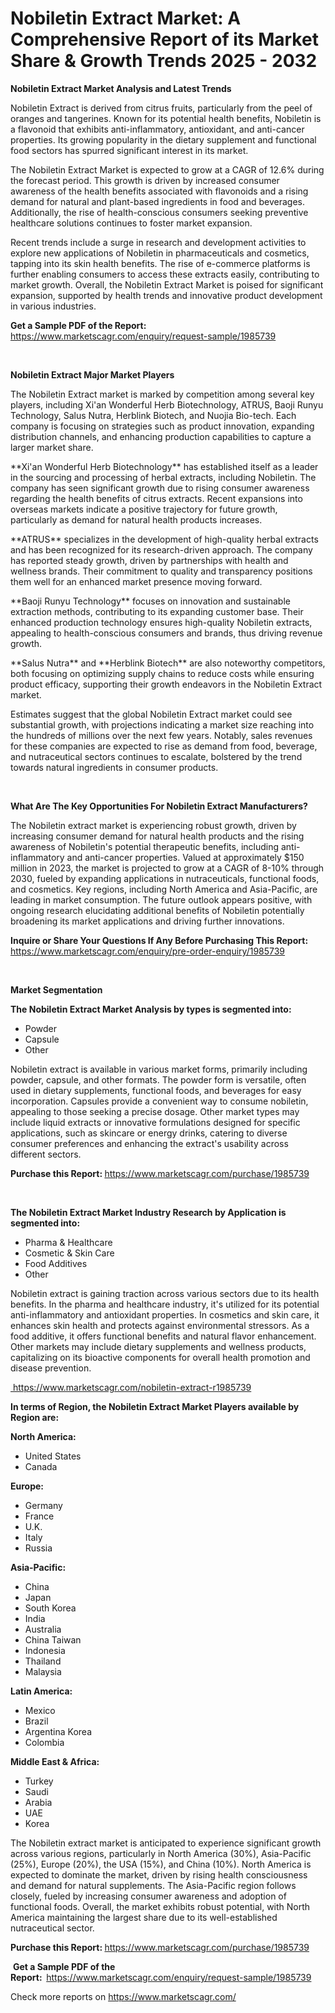 <p><h1>Nobiletin Extract Market: A Comprehensive Report of its Market Share & Growth Trends 2025 - 2032</h1></p><p><strong>Nobiletin Extract Market Analysis and Latest Trends</strong></p>
<p><p>Nobiletin Extract is derived from citrus fruits, particularly from the peel of oranges and tangerines. Known for its potential health benefits, Nobiletin is a flavonoid that exhibits anti-inflammatory, antioxidant, and anti-cancer properties. Its growing popularity in the dietary supplement and functional food sectors has spurred significant interest in its market.</p><p>The Nobiletin Extract Market is expected to grow at a CAGR of 12.6% during the forecast period. This growth is driven by increased consumer awareness of the health benefits associated with flavonoids and a rising demand for natural and plant-based ingredients in food and beverages. Additionally, the rise of health-conscious consumers seeking preventive healthcare solutions continues to foster market expansion.</p><p>Recent trends include a surge in research and development activities to explore new applications of Nobiletin in pharmaceuticals and cosmetics, tapping into its skin health benefits. The rise of e-commerce platforms is further enabling consumers to access these extracts easily, contributing to market growth. Overall, the Nobiletin Extract Market is poised for significant expansion, supported by health trends and innovative product development in various industries.</p></p>
<p><strong>Get a Sample PDF of the Report:&nbsp;</strong> <a href="https://www.marketscagr.com/enquiry/request-sample/1985739?utm_campaign=3172&utm_medium=2&utm_source=Github&utm_content=ia&utm_term=01042025&utm_id=nobiletin-extract">https://www.marketscagr.com/enquiry/request-sample/1985739</a></p>
<p>&nbsp;</p>
<p><strong>Nobiletin Extract Major Market Players</strong></p>
<p><p>The Nobiletin Extract market is marked by competition among several key players, including Xi'an Wonderful Herb Biotechnology, ATRUS, Baoji Runyu Technology, Salus Nutra, Herblink Biotech, and Nuojia Bio-tech. Each company is focusing on strategies such as product innovation, expanding distribution channels, and enhancing production capabilities to capture a larger market share.</p><p>**Xi'an Wonderful Herb Biotechnology** has established itself as a leader in the sourcing and processing of herbal extracts, including Nobiletin. The company has seen significant growth due to rising consumer awareness regarding the health benefits of citrus extracts. Recent expansions into overseas markets indicate a positive trajectory for future growth, particularly as demand for natural health products increases.</p><p>**ATRUS** specializes in the development of high-quality herbal extracts and has been recognized for its research-driven approach. The company has reported steady growth, driven by partnerships with health and wellness brands. Their commitment to quality and transparency positions them well for an enhanced market presence moving forward.</p><p>**Baoji Runyu Technology** focuses on innovation and sustainable extraction methods, contributing to its expanding customer base. Their enhanced production technology ensures high-quality Nobiletin extracts, appealing to health-conscious consumers and brands, thus driving revenue growth.</p><p>**Salus Nutra** and **Herblink Biotech** are also noteworthy competitors, both focusing on optimizing supply chains to reduce costs while ensuring product efficacy, supporting their growth endeavors in the Nobiletin Extract market.</p><p>Estimates suggest that the global Nobiletin Extract market could see substantial growth, with projections indicating a market size reaching into the hundreds of millions over the next few years. Notably, sales revenues for these companies are expected to rise as demand from food, beverage, and nutraceutical sectors continues to escalate, bolstered by the trend towards natural ingredients in consumer products.</p></p>
<p>&nbsp;</p>
<p><strong>What Are The Key Opportunities For Nobiletin Extract Manufacturers?</strong></p>
<p><p>The Nobiletin extract market is experiencing robust growth, driven by increasing consumer demand for natural health products and the rising awareness of Nobiletin's potential therapeutic benefits, including anti-inflammatory and anti-cancer properties. Valued at approximately $150 million in 2023, the market is projected to grow at a CAGR of 8-10% through 2030, fueled by expanding applications in nutraceuticals, functional foods, and cosmetics. Key regions, including North America and Asia-Pacific, are leading in market consumption. The future outlook appears positive, with ongoing research elucidating additional benefits of Nobiletin potentially broadening its market applications and driving further innovations.</p></p>
<p><strong>Inquire or Share Your Questions If Any Before Purchasing This Report:</strong> <a href="https://www.marketscagr.com/enquiry/pre-order-enquiry/1985739?utm_campaign=3172&utm_medium=2&utm_source=Github&utm_content=ia&utm_term=01042025&utm_id=nobiletin-extract">https://www.marketscagr.com/enquiry/pre-order-enquiry/1985739</a></p>
<p>&nbsp;</p>
<p><strong>Market Segmentation</strong></p>
<p><strong>The Nobiletin Extract Market Analysis by types is segmented into:</strong></p>
<p><ul><li>Powder</li><li>Capsule</li><li>Other</li></ul></p>
<p><p>Nobiletin extract is available in various market forms, primarily including powder, capsule, and other formats. The powder form is versatile, often used in dietary supplements, functional foods, and beverages for easy incorporation. Capsules provide a convenient way to consume nobiletin, appealing to those seeking a precise dosage. Other market types may include liquid extracts or innovative formulations designed for specific applications, such as skincare or energy drinks, catering to diverse consumer preferences and enhancing the extract's usability across different sectors.</p></p>
<p><strong>Purchase this Report:&nbsp;</strong><a href="https://www.marketscagr.com/purchase/1985739?utm_campaign=3172&utm_medium=2&utm_source=Github&utm_content=ia&utm_term=01042025&utm_id=nobiletin-extract">https://www.marketscagr.com/purchase/1985739</a></p>
<p>&nbsp;</p>
<p><strong>The Nobiletin Extract Market Industry Research by Application is segmented into:</strong></p>
<p><ul><li>Pharma & Healthcare</li><li>Cosmetic & Skin Care</li><li>Food Additives</li><li>Other</li></ul></p>
<p><p>Nobiletin extract is gaining traction across various sectors due to its health benefits. In the pharma and healthcare industry, it's utilized for its potential anti-inflammatory and antioxidant properties. In cosmetics and skin care, it enhances skin health and protects against environmental stressors. As a food additive, it offers functional benefits and natural flavor enhancement. Other markets may include dietary supplements and wellness products, capitalizing on its bioactive components for overall health promotion and disease prevention.</p></p>
<p><a href="https://www.marketscagr.com/nobiletin-extract-r1985739?utm_campaign=3172&utm_medium=2&utm_source=Github&utm_content=ia&utm_term=01042025&utm_id=nobiletin-extract">&nbsp;https://www.marketscagr.com/nobiletin-extract-r1985739</a></p>
<p><strong>In terms of Region, the Nobiletin Extract Market Players available by Region are:</strong></p>
<p>
    <p> <strong> North America: </strong>
        <ul>
            <li>United States</li>
            <li>Canada</li>
        </ul>
        </p> 
    <p> <strong> Europe: </strong>
        <ul>
            <li>Germany</li>
            <li>France</li>
            <li>U.K.</li>
            <li>Italy</li>
            <li>Russia</li>
        </ul>
        </p> 
    <p> <strong> Asia-Pacific: </strong>
        <ul>
            <li>China</li>
            <li>Japan</li>
            <li>South Korea</li>
            <li>India</li>
            <li>Australia</li>
            <li>China Taiwan</li>
            <li>Indonesia</li>
            <li>Thailand</li>
            <li>Malaysia</li>
        </ul>
        </p> 
    <p> <strong> Latin America: </strong>
        <ul>
            <li>Mexico</li>
            <li>Brazil</li>
            <li>Argentina Korea</li>
            <li>Colombia</li>
        </ul>
        </p> 
    <p> <strong> Middle East & Africa: </strong>
        <ul>
            <li>Turkey</li>
            <li>Saudi</li>
            <li>Arabia</li>
            <li>UAE</li>
            <li>Korea</li>
        </ul>
    </p>
    </p>
<p><p>The Nobiletin extract market is anticipated to experience significant growth across various regions, particularly in North America (30%), Asia-Pacific (25%), Europe (20%), the USA (15%), and China (10%). North America is expected to dominate the market, driven by rising health consciousness and demand for natural supplements. The Asia-Pacific region follows closely, fueled by increasing consumer awareness and adoption of functional foods. Overall, the market exhibits robust potential, with North America maintaining the largest share due to its well-established nutraceutical sector.</p></p>
<p><strong>Purchase this Report: </strong><a href="https://www.marketscagr.com/purchase/1985739?utm_campaign=3172&utm_medium=2&utm_source=Github&utm_content=ia&utm_term=01042025&utm_id=nobiletin-extract">https://www.marketscagr.com/purchase/1985739</a></p>
<p>&nbsp;<strong>Get a Sample PDF of the Report:&nbsp;&nbsp;</strong><a href="https://www.marketscagr.com/enquiry/request-sample/1985739?utm_campaign=3172&utm_medium=2&utm_source=Github&utm_content=ia&utm_term=01042025&utm_id=nobiletin-extract">https://www.marketscagr.com/enquiry/request-sample/1985739</a></p>
<p><strong></strong></p>
<p>Check more reports on <a href="https://www.marketscagr.com/?utm_campaign=3172&utm_medium=2&utm_source=Github&utm_content=ia&utm_term=01042025&utm_id=nobiletin-extract">https://www.marketscagr.com/</a></p>